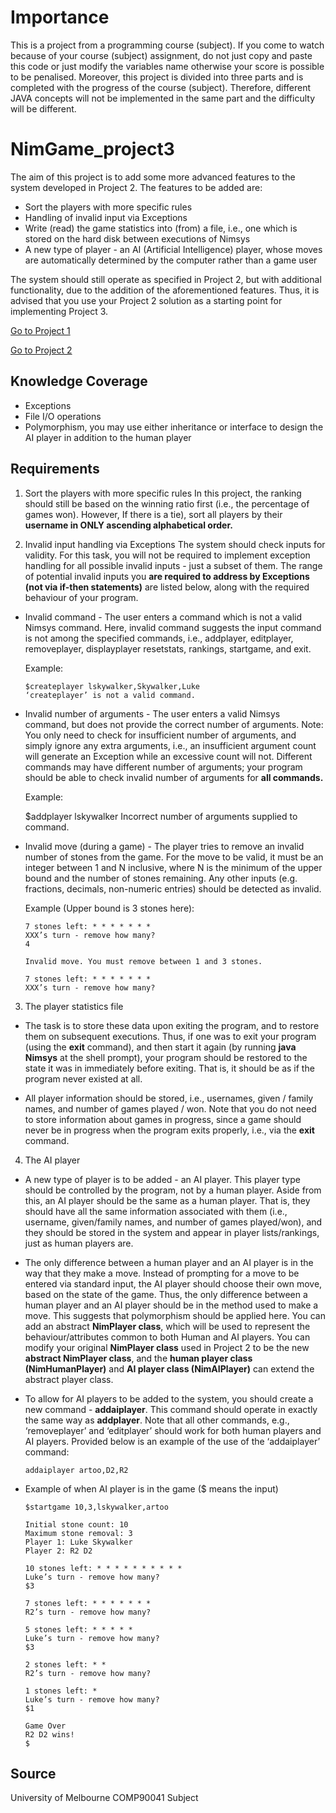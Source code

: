# Importance
This is a project from a programming course (subject). If you come to watch because of your course (subject) assignment, do not just copy and paste this code or just modify the variables name otherwise your score is possible to be penalised. Moreover, this project is divided into three parts and is completed with the progress of the course (subject). Therefore, different JAVA concepts will not be implemented in the same part and the difficulty will be different.

# NimGame_project3
The aim of this project is to add some more advanced features to the system developed in Project 2. The features to be added are:
* Sort the players with more specific rules
* Handling of invalid input via Exceptions
* Write (read) the game statistics into (from) a file, i.e., one which is stored on the hard disk between executions of Nimsys
* A new type of player - an AI (Artificial Intelligence) player, whose moves are automatically determined by the computer rather than a game user

The system should still operate as specified in Project 2, but with additional functionality, due to the addition of the aforementioned features. Thus, it is advised that you use your Project 2 solution as a starting point for implementing Project 3.

[Go to Project 1](https://github.com/ZavierYang/NimGame_project1)

[Go to Project 2](https://github.com/ZavierYang/NimGame_project2)

## Knowledge Coverage
* Exceptions
* File I/O operations
* Polymorphism, you may use either inheritance or interface to design the AI player in addition to the human player

## Requirements
1. Sort the players with more specific rules
In this project, the ranking should still be based on the winning ratio first (i.e., the percentage of games won). However, If there is a tie), sort all players by their **username in ONLY ascending alphabetical order.**

2. Invalid input handling via Exceptions
The system should check inputs for validity. For this task, you will not be required to implement exception handling for all possible invalid inputs - just a subset of them. The range of potential invalid inputs you **are required to address by Exceptions (not via if-then statements)** are listed below, along with the required behaviour of your program.
  * Invalid command - The user enters a command which is not a valid Nimsys command. Here, invalid command suggests the input command is not among the specified commands, i.e., addplayer, editplayer, removeplayer, displayplayer resetstats, rankings, startgame, and exit.
  
    Example:
  
        $createplayer lskywalker,Skywalker,Luke
        ‘createplayer’ is not a valid command.
        
  * Invalid number of arguments - The user enters a valid Nimsys command, but does not provide the correct number of arguments. Note: You only need to check for insufficient number of arguments, and simply ignore any extra arguments, i.e., an insufficient argument count will generate an Exception while an excessive count will not. Different commands may have different number of arguments; your program should be able to check invalid number of arguments for **all commands.**

    Example:
      
      $addplayer lskywalker
      Incorrect number of arguments supplied to command.
      
* Invalid move (during a game) - The player tries to remove an invalid number of stones from the game. For the move to be valid, it must be an integer between 1 and N inclusive, where N is the minimum of the upper bound and the number of stones remaining. Any other inputs (e.g. fractions, decimals, non-numeric entries) should be detected as invalid.

    Example (Upper bound is 3 stones here):
      
      7 stones left: * * * * * * *
      XXX’s turn - remove how many?
      4
      
      Invalid move. You must remove between 1 and 3 stones.
      
      7 stones left: * * * * * * *
      XXX’s turn - remove how many?
      
3.  The player statistics file  
- The task is to store these data upon exiting the program, and to restore them on subsequent executions. Thus, if one was to exit your program (using the **exit** command), and then start it again (by running **java Nimsys** at the shell prompt), your program should be restored to the state it was in immediately before exiting. That is, it should be as if the program never existed at all.

- All player information should be stored, i.e., usernames, given / family names, and number of games played / won. Note that you do not need to store information about games in progress, since a game should never be in progress when the program exits properly, i.e., via the **exit** command.

4. The AI player
- A new type of player is to be added - an AI player. This player type should be controlled by the program, not by a human player. Aside from this, an AI player should be the same as a human player. That is, they should have all the same information associated with them (i.e., username, given/family names, and number of games played/won), and they should be stored in the system and appear in player lists/rankings, just as human players are.

- The only difference between a human player and an AI player is in the way that they make a move. Instead of prompting for a move to be entered via standard input, the AI player should choose their own move, based on the state of the game. Thus, the only difference between a human player and an AI player should be in the method used to make a move. This suggests that polymorphism should be applied here. You can add an abstract **NimPlayer class**, which will be used to represent the behaviour/attributes common to both Human and AI players. You can modify your original **NimPlayer class** used in Project 2 to be the new **abstract NimPlayer class**, and the **human player class (NimHumanPlayer)** and **AI player class (NimAIPlayer)** can extend the abstract player class.

- To allow for AI players to be added to the system, you should create a new command - **addaiplayer**. This command should operate in exactly the same way as **addplayer**. Note that all other commands, e.g., ‘removeplayer’ and ‘editplayer’ should work for both human players and AI players. Provided below is an example of the use of the ‘addaiplayer’ command:

      addaiplayer artoo,D2,R2

- Example of when AI player is in the game ($ means the input)

      $startgame 10,3,lskywalker,artoo

      Initial stone count: 10
      Maximum stone removal: 3
      Player 1: Luke Skywalker
      Player 2: R2 D2

      10 stones left: * * * * * * * * * *
      Luke’s turn - remove how many?
      $3

      7 stones left: * * * * * * *
      R2’s turn - remove how many?

      5 stones left: * * * * *
      Luke’s turn - remove how many?
      $3

      2 stones left: * *
      R2’s turn - remove how many?

      1 stones left: *
      Luke’s turn - remove how many?
      $1

      Game Over
      R2 D2 wins!
      $


## Source
University of Melbourne COMP90041 Subject
